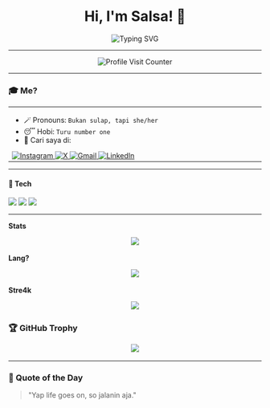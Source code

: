 <h1 align="center">Hi, I'm Salsa! 👋</h1>

<p align="center">
  <img src="https://readme-typing-svg.herokuapp.com?font=Orbitron&size=22&duration=3000&pause=1000&color=11336E&center=true&vCenter=true&width=435&lines=At+Hasanuddin+University;Information+System+Student" alt="Typing SVG" />
</p>

---

<p align="center">
  <img src="https://profile-counter.glitch.me/nabilasalsabilaaa/count.svg" alt="Profile Visit Counter" />
</p>

---

### 🎓 Me?
<table width="100%" border="0" cellpadding="0" cellspacing="0">
  <tr>
    <td width="100%" valign="top" align="left">

- 🪄 Pronouns: `Bukan sulap, tapi she/her`               
- 😴 Hobi: `Turu number one`                                 
- 📱 Cari saya di:
  
<a href="https://instagram.com/nslsabilaaa_" target="_blank" rel="noopener noreferrer">
  <img src="https://img.shields.io/badge/Instagram-%23E4405F.svg?style=for-the-badge&logo=instagram&logoColor=white" alt="Instagram">
</a>
<a href="https://x.com/bwakekoqq" target="_blank" rel="noopener noreferrer">
  <img src="https://img.shields.io/badge/X-%23181717.svg?style=for-the-badge&logo=x&logoColor=white" alt="X">
</a>
<a href="mailto:naabiilasalsabilaa@gmail.com" target="_blank" rel="noopener noreferrer">
  <img src="https://img.shields.io/badge/Gmail-%23FFFFFF.svg?style=for-the-badge&logo=gmail&logoColor=D14836" alt="Gmail">
</a>
<a href="https://www.linkedin.com/in/nabila-salsabila-964511358" target="_blank" rel="noopener noreferrer">
  <img src="https://img.shields.io/badge/LinkedIn-%230077B5.svg?style=for-the-badge&logo=linkedin&logoColor=white" alt="LinkedIn">
</a>
  </td>
  <td width="50%" valign="top" align="right">
    <img src="https://raw.githubusercontent.com/nabilasalsabilaaa/nabilasalsabilaaa/main/no-wakeup.gif" width="400" />
  </td>
</tr>
</table>

--- 

#### 🧰 Tech 
<p>
  <img src="https://img.shields.io/badge/Git-F05032?style=for-the-badge&logo=git&logoColor=white" />
  <img src="https://img.shields.io/badge/GitHub-181717?style=for-the-badge&logo=github&logoColor=white" />
  <img src="https://img.shields.io/badge/VS%20Code-007ACC?style=for-the-badge&logo=visual-studio-code&logoColor=white" />
</p>

---

**Stats**
<p align="center">
  <img src="https://github-readme-stats.vercel.app/api?username=nabilasalsabilaaa&show_icons=true&theme=radical" width="400" />
</p>

**Lang?**
<p align="center">
  <img src="https://github-readme-stats.vercel.app/api/top-langs/?username=nabilasalsabilaaa&layout=compact&theme=radical" width="300" />
</p>

**Stre4k**
<p align="center">
  <img src="https://github-readme-streak-stats.herokuapp.com?user=nabilasalsabilaaa&theme=dark&hide_border=false" width="400" />
</p>


### 🏆 GitHub Trophy
<p align="center">
  <img src="https://github-profile-trophy.vercel.app/?username=nabilasalsabilaaa&theme=radical&margin-w=10&margin-h=10&no-bg=true&no-frame=true" />
</p>

---

### 🎯 Quote of the Day

>"Yap life goes on, so jalanin aja."
